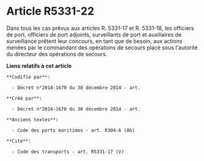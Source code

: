 # Article R5331-22

Dans tous les cas prévus aux articles R. 5331-17 et R. 5331-18, les officiers de port, officiers de port adjoints,
surveillants de port et auxiliaires de surveillance prêtent leur concours, en tant que de besoin, aux actions menées par le
commandant des opérations de secours placé sous l'autorité du directeur des opérations de secours.

**Liens relatifs à cet article**

	**Codifié par**:

	  - Décret n°2014-1670 du 30 décembre 2014 - art.

	**Créé par**:

	  - Décret n°2014-1670 du 30 décembre 2014 - art.

	**Anciens textes**:

	  - Code des ports maritimes - art. R304-6 (Ab)

	**Cite**:

	  - Code des transports - art. R5331-17 (V)
